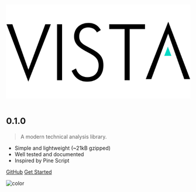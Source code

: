 <!-- _coverpage.md -->

![logo](_media/logo.svg)

# <small>0.1.0</small>

> A modern technical analysis library.

- Simple and lightweight (~21kB gzipped)
- Well tested and documented
- Inspired by Pine Script

[GitHub](https://github.com/docsifyjs/docsify/)
[Get Started](#docsify)

<!-- background color -->

![color](#ffffff)